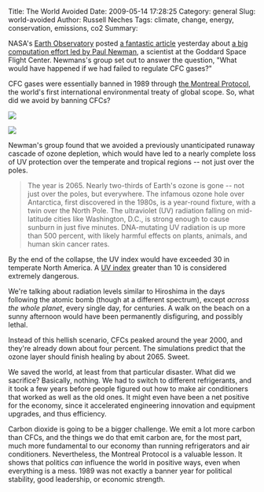 Title: The World Avoided
Date: 2009-05-14 17:28:25
Category: general
Slug: world-avoided
Author: Russell Neches
Tags: climate, change, energy, conservation, emissions, co2
Summary: 


NASA's [Earth Observatory](http://earthobservatory.nasa.gov/) posted [a
fantastic
article](http://earthobservatory.nasa.gov/Features/WorldWithoutOzone/)
yesterday about [a big computation effort led by Paul
Newman](http://www.atmos-chem-phys.org/9/2113/2009/acp-9-2113-2009.html),
a scientist at the Goddard Space Flight Center. Newmans's group set out
to answer the question, "What would have happened if we had failed to
regulate CFC gases?"

CFC gases were essentially banned in 1989 through [the Montreal
Protocol](http://en.wikipedia.org/wiki/Montreal_Protocol), the world's
first international environmental treaty of global scope. So, what did
we avoid by banning CFCs?

![](http://vort.org/media/images/projected_ozone.png)

![](http://vort.org/media/images/projected_uv_index.png)

Newman's group found that we avoided a previously unanticipated runaway
cascade of ozone depletion, which would have led to a nearly complete
loss of UV protection over the temperate and tropical regions -- not
just over the poles.

> The year is 2065. Nearly two-thirds of Earth's ozone is gone -- not just
> over the poles, but everywhere. The infamous ozone hole over
> Antarctica, first discovered in the 1980s, is a year-round fixture,
> with a twin over the North Pole. The ultraviolet (UV) radiation
> falling on mid-latitude cities like Washington, D.C., is strong enough
> to cause sunburn in just five minutes. DNA-mutating UV radiation is up
> more than 500 percent, with likely harmful effects on plants, animals,
> and human skin cancer rates.

By the end of the collapse, the UV index would have exceeded 30 in
temperate North America. A [UV
index](http://en.wikipedia.org/wiki/UV_Index) greater than 10 is
considered extremely dangerous.

We're talking about radiation levels similar to Hiroshima in the days
following the atomic bomb (though at a different spectrum), except
*across the whole planet*, every single day, for centuries. A walk on
the beach on a sunny afternoon would have been permanently disfiguring,
and possibly lethal.

Instead of this hellish scenario, CFCs peaked around the year 2000, and
they're already down about four percent. The simulations predict that
the ozone layer should finish healing by about 2065. Sweet.

We saved the world, at least from that particular disaster. What did we
sacrifice? Basically, nothing. We had to switch to different
refrigerants, and it took a few years before people figured out how to
make air conditioners that worked as well as the old ones. It might even
have been a net positive for the economy, since it accelerated
engineering innovation and equipment upgrades, and thus efficiency.

Carbon dioxide is going to be a bigger challenge. We emit a lot more
carbon than CFCs, and the things we do that emit carbon are, for the
most part, much more fundamental to our economy than running
refrigerators and air conditioners. Nevertheless, the Montreal Protocol
is a valuable lesson. It shows that politics *can* influence the world
in positive ways, even when everything is a mess. 1989 was not exactly a
banner year for political stability, good leadership, or economic
strength.
